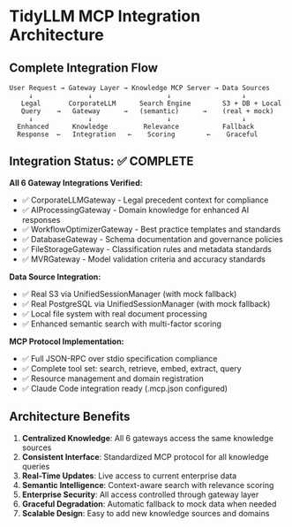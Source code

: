 # TidyLLM MCP Integration Architecture

## Complete Integration Flow

```
User Request → Gateway Layer → Knowledge MCP Server → Data Sources
     ↓              ↓                   ↓                  ↓
   Legal       CorporateLLM      Search Engine        S3 + DB + Local
   Query    →   Gateway      →   (semantic)      →    (real + mock)
     ↓              ↓                   ↓                  ↓
  Enhanced      Knowledge         Relevance           Fallback
  Response  ←   Integration   ←    Scoring        ←    Graceful
```

## Integration Status: ✅ COMPLETE

**All 6 Gateway Integrations Verified:**
- ✅ CorporateLLMGateway - Legal precedent context for compliance
- ✅ AIProcessingGateway - Domain knowledge for enhanced AI responses  
- ✅ WorkflowOptimizerGateway - Best practice templates and standards
- ✅ DatabaseGateway - Schema documentation and governance policies
- ✅ FileStorageGateway - Classification rules and metadata standards
- ✅ MVRGateway - Model validation criteria and accuracy standards

**Data Source Integration:**
- ✅ Real S3 via UnifiedSessionManager (with mock fallback)
- ✅ Real PostgreSQL via UnifiedSessionManager (with mock fallback)
- ✅ Local file system with real document processing
- ✅ Enhanced semantic search with multi-factor scoring

**MCP Protocol Implementation:**
- ✅ Full JSON-RPC over stdio specification compliance
- ✅ Complete tool set: search, retrieve, embed, extract, query
- ✅ Resource management and domain registration
- ✅ Claude Code integration ready (.mcp.json configured)

## Architecture Benefits

1. **Centralized Knowledge**: All 6 gateways access the same knowledge sources
2. **Consistent Interface**: Standardized MCP protocol for all knowledge queries
3. **Real-Time Updates**: Live access to current enterprise data
4. **Semantic Intelligence**: Context-aware search with relevance scoring
5. **Enterprise Security**: All access controlled through gateway layer
6. **Graceful Degradation**: Automatic fallback to mock data when needed
7. **Scalable Design**: Easy to add new knowledge sources and domains